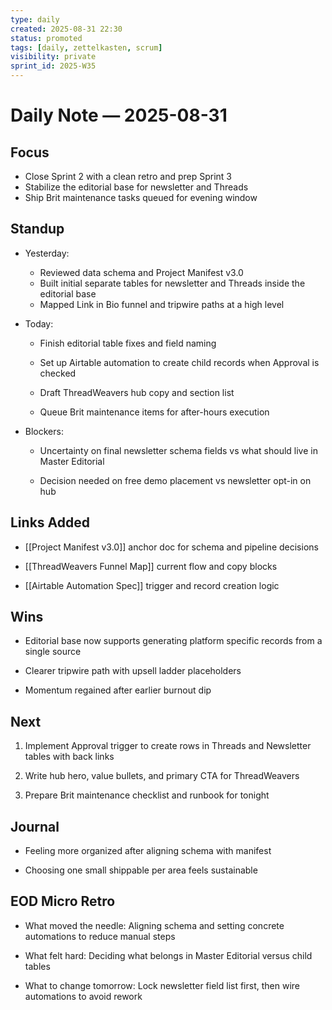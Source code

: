 ```yaml
---
type: daily
created: 2025-08-31 22:30
status: promoted
tags: [daily, zettelkasten, scrum]
visibility: private
sprint_id: 2025-W35
---
```

# Daily Note — 2025-08-31

## Focus

- Close Sprint 2 with a clean retro and prep Sprint 3
- Stabilize the editorial base for newsletter and Threads
- Ship Brit maintenance tasks queued for evening window
    

## Standup

- Yesterday:
    - Reviewed data schema and Project Manifest v3.0
    - Built initial separate tables for newsletter and Threads inside the editorial base
    - Mapped Link in Bio funnel and tripwire paths at a high level  
- Today:
    - Finish editorial table fixes and field naming
        
    - Set up Airtable automation to create child records when Approval is checked
        
    - Draft ThreadWeavers hub copy and section list
        
    - Queue Brit maintenance items for after-hours execution
        
- Blockers:
    
    - Uncertainty on final newsletter schema fields vs what should live in Master Editorial
        
    - Decision needed on free demo placement vs newsletter opt-in on hub
        

## Links Added

- [[Project Manifest v3.0]] anchor doc for schema and pipeline decisions
    
- [[ThreadWeavers Funnel Map]] current flow and copy blocks
    
- [[Airtable Automation Spec]] trigger and record creation logic
    

## Wins

- Editorial base now supports generating platform specific records from a single source
    
- Clearer tripwire path with upsell ladder placeholders
    
- Momentum regained after earlier burnout dip
    

## Next

1. Implement Approval trigger to create rows in Threads and Newsletter tables with back links
    
2. Write hub hero, value bullets, and primary CTA for ThreadWeavers
    
3. Prepare Brit maintenance checklist and runbook for tonight
    

## Journal

- Feeling more organized after aligning schema with manifest
    
- Choosing one small shippable per area feels sustainable
    

## EOD Micro Retro

- What moved the needle: Aligning schema and setting concrete automations to reduce manual steps
    
- What felt hard: Deciding what belongs in Master Editorial versus child tables
    
- What to change tomorrow: Lock newsletter field list first, then wire automations to avoid rework